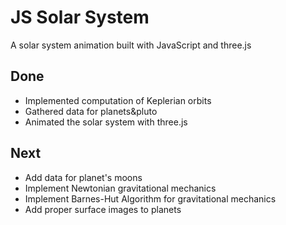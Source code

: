 # JS Solar System

A solar system animation built with JavaScript and three.js 

## Done

- Implemented computation of Keplerian orbits
- Gathered data for planets&pluto
- Animated the solar system with three.js

## Next

- Add data for planet's moons
- Implement Newtonian gravitational mechanics
- Implement Barnes-Hut Algorithm for gravitational mechanics
- Add proper surface images to planets